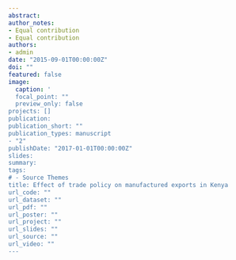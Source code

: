 ```yaml
---
abstract: 
author_notes:
- Equal contribution
- Equal contribution
authors:
- admin
date: "2015-09-01T00:00:00Z"
doi: ""
featured: false
image:
  caption: '
  focal_point: ""
  preview_only: false
projects: []
publication: 
publication_short: ""
publication_types: manuscript
- "2"
publishDate: "2017-01-01T00:00:00Z"
slides: 
summary: 
tags:
# - Source Themes
title: Effect of trade policy on manufactured exports in Kenya
url_code: ""
url_dataset: ""
url_pdf: ""
url_poster: ""
url_project: ""
url_slides: ""
url_source: ""
url_video: ""
---
```




